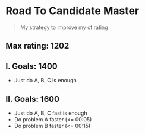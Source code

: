 # Road To Candidate Master
> My strategy to improve my cf rating

## Max rating: 1202

## I. Goals: 1400
- Just do A, B, C is enough

## II. Goals: 1600
- Just do A, B, C fast is enough
- Do problem A faster (<= 00:05)
- Do problem B faster (<= 00:15)

